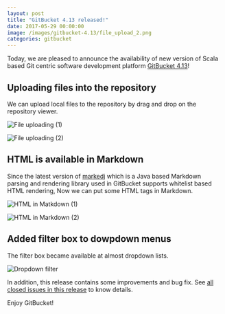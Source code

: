 ```yaml
---
layout: post
title: "GitBucket 4.13 released!"
date: 2017-05-29 00:00:00
image: /images/gitbucket-4.13/file_upload_2.png
categories: gitbucket
---
```


Today, we are pleased to announce the availability of new version of Scala based Git centric software development platform [GitBucket 4.13](https://github.com/gitbucket/gitbucket/releases/tag/4.13)!

## Uploading files into the repository

We can upload local files to the repository by drag and drop on the repository viewer.

![File uploading (1)]({{site.baseurl}}/images/gitbucket-4.13/file_upload_1.png)

![File uploading (2)]({{site.baseurl}}/images/gitbucket-4.13/file_upload_2.png)

## HTML is available in Markdown

Since the latest version of [markedj](https://github.com/gitbucket/markedj) which is a Java based Markdown parsing and rendering library used in GitBucket supports whitelist based HTML rendering, Now we can put some HTML tags in Markdown.

![HTML in Matkdown (1)]({{site.baseurl}}/images/gitbucket-4.13/html_in_markdown_1.png)

![HTML in Markdown (2)]({{site.baseurl}}/images/gitbucket-4.13/html_in_markdown_2.png)

## Added filter box to dowpdown menus

The filter box became available at almost dropdown lists.

![Dropdown filter]({{site.baseurl}}/images/gitbucket-4.13/dropdown_filter.png)

In addition, this release contains some improvements and bug fix. See [all closed issues in this release](https://github.com/gitbucket/gitbucket/issues?q=is%3Aclosed+milestone%3A4.13) to know details.

Enjoy GitBucket!
